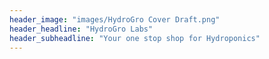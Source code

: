 ```yaml
---
header_image: "images/HydroGro Cover Draft.png"
header_headline: "HydroGro Labs"
header_subheadline: "Your one stop shop for Hydroponics"
---
```

